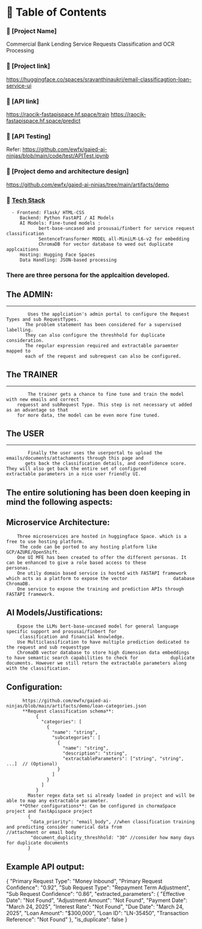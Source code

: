 # 📌 Table of Contents
   ### 🚀 [Project Name]
   Commercial Bank Lending Service Requests Classification and OCR Processing
   ### 🚀 [Project link]
   https://huggingface.co/spaces/sravanthinaukri/email-classificagtion-loan-service-ui
   ### 🚀 [API link]
   https://raocik-fastapispace.hf.space/train
   https://raocik-fastapispace.hf.space/predict
   ### 🚀 [API Testing]
   Refer: https://github.com/ewfx/gaied-ai-ninjas/blob/main/code/test/APITest.ipynb
   ### 🚀 [Project demo and architecture design]
   https://github.com/ewfx/gaied-ai-ninjas/tree/main/artifacts/demo   
   ### 🚀 [Tech Stack](#tech-stack)
      - Frontend: Flask/ HTML-CSS
         Backend: Python FastAPI / AI Models
         AI Models: Fine-tuned models :
      			bert-base-uncased and prosusai/finbert for service request classification
      			SentenceTransformer MODEL all-MiniLM-L6-v2 for embedding
      			ChromaDB for vector database to weed out duplicate applcaitions
         Hosting: Hugging Face Spaces
         Data Handling: JSON-based processing
      
### There are three persona for the applcaition developed. 
  ## The ADMIN:
  ---------------------
      		Uses the applciation's admin portal to configure the Request Types and sub RequestTypes.
           The problem statement has been considered for a supervised labelling.
           They can also configure the threshhold for duplicate consideration.
           The regular expression required and extractable paraemter mapped to 
           each of the request and subrequest can also be configured.
  ## The TRAINER
  ---------------------
      		The trainer gets a chance to fine tune and train the model with new emails and correct 
        requesst and subRequest Type. This step is not necessary ut added as an advantage so that 
        for more data, the model can be even more fine tuned.
 ## The USER
  -------------------
      		Finally the user uses the userportal to upload the emails/documents/attachaments through this page and
           gets back the classification details, and coonfidence score. They will also get back the entire set of configured             extractable parameters in a nice user friendly UI.

## The entire solutioning has been doen keeping in mind the following aspects:
      
  ## Microservice Architecture:
      	Three microservices are hosted in huggingface Space. which is a free to use hosting platform.
         The code can be ported to any hosting platform like GCP/AZURE/OpenShift.
      	One UI MFE has been created to offer the different personas. It can be enhanced to give a role based access to these          personas.
      	One utily domain based service is hosted with FASTAPI framework which acts as a platform to expose the vector                 database ChromaDB.
      	One service to expose the training and prediction APIs through FASTAPI framework.
  ## AI Models/Justifications:
      	Expose the LLMs bert-base-uncased model for general language specific support and prosusai/finbert for             
         classification and financial knowledge.
      	Use Multiclassification to have multiple prediction dedicated to the request and sub requesttype
      	ChromaDB vector database to store high dimension data embeddings to have semantic search capabilities to check for            duplicate documents. However we still return the extractable parameters along with the classification.
 ## Configuration:
          https://github.com/ewfx/gaied-ai-ninjas/blob/main/artifacts/demo/loan-categories.json
          **Request classification schema**:
               {
                 "categories": [
                   {
                     "name": "string",
                     "subcategories": [
                       {
                         "name": "string",
                         "description": "string",
                         "extractableParameters": ["string", "string", ...]  // (Optional)
                       }
                     ]
                   }
                 ]
               }
            Master regex data set si already loaded in project and will be able to map any extractable parameter.
         **Other configurations**: Can be configured in chormaSpace project and fastApispace project
            {
             "data_priority": "email_body", //when classification training and predicting consider numerical data from                                                    //attachment or email body 
             "document_duplicity_threshhold: "30" //consider how many days for duplicate documents
            }
## Example API output:
   {
       "Primary Request Type": "Money Inbound",
       "Primary Request Confidence": "0.92",
       "Sub Request Type": "Repayment Term Adjustment",
       "Sub Request Confidence": "0.86",
       "extracted_parameters": 
          {
              "Effective Date": "Not Found",
              "Adjustment Amount": "Not Found",
              "Payment Date": "March 24, 2025",
              "Interest Rate": "Not Found",
              "Due Date": "March 24, 2025",
              "Loan Amount": "$300,000",
              "Loan ID": "LN-35450",
              "Transaction Reference": "Not Found"
          },
       "is_duplicate": false
   }
